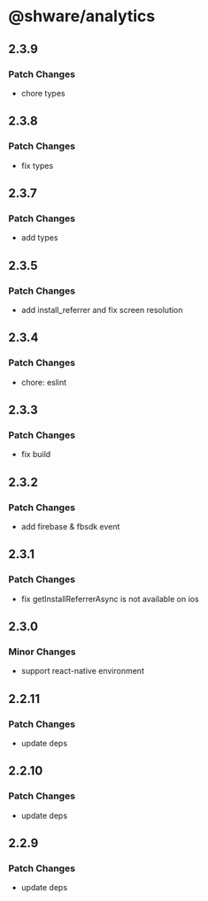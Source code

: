 # @shware/analytics

## 2.3.9

### Patch Changes

- chore types

## 2.3.8

### Patch Changes

- fix types

## 2.3.7

### Patch Changes

- add types

## 2.3.5

### Patch Changes

- add install_referrer and fix screen resolution

## 2.3.4

### Patch Changes

- chore: eslint

## 2.3.3

### Patch Changes

- fix build

## 2.3.2

### Patch Changes

- add firebase & fbsdk event

## 2.3.1

### Patch Changes

- fix getInstallReferrerAsync is not available on ios

## 2.3.0

### Minor Changes

- support react-native environment

## 2.2.11

### Patch Changes

- update deps

## 2.2.10

### Patch Changes

- update deps

## 2.2.9

### Patch Changes

- update deps
